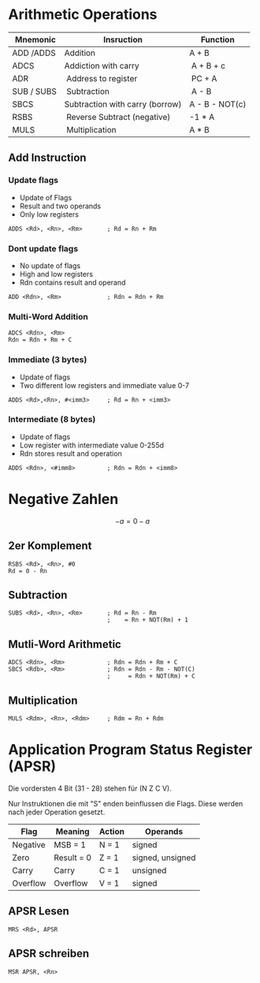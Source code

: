 # Arithmetic Operations

| Mnemonic | Insruction | Function |
|--|--|--|
| ADD /ADDS | Addition | A + B |
| ADCS | Addiction with carry | A + B + c |
| ADR | Address to register | PC + A |
| SUB / SUBS | Subtraction | A - B |
| SBCS | Subtraction with carry (borrow) | A - B - NOT(c) |
| RSBS | Reverse Subtract (negative) | -1 * A |
| MULS | Multiplication | A * B |

## Add Instruction


### Update flags

- Update of Flags
- Result and two operands
- Only low registers

```assembler
ADDS <Rd>, <Rn>, <Rm>       ; Rd = Rn + Rm
```

### Dont update flags

- No update of flags
- High and low registers
- Rdn contains result and operand


```assembler
ADD <Rdn>, <Rm>             ; Rdn = Rdn + Rm
```


### Multi-Word Addition

```assembelr
ADCS <Rdn>, <Rm>
Rdn = Rdn + Rm + C
```

### Immediate (3 bytes)

- Update of flags
- Two different low registers and immediate value 0-7

```assembler
ADDS <Rd>,<Rn>, #<imm3>     ; Rd = Rn + <imm3>
```

### Intermediate (8 bytes)

- Update of flags
- Low register with intermediate value 0-255d
- Rdn stores result and operation

```assembler
ADDS <Rdn>, <#imm8>         ; Rdn = Rdn + <imm8>
```


# Negative Zahlen

$$
-a = 0 -a 
$$

## 2er Komplement

```assembler
RSBS <Rd>, <Rn>, #0
Rd = 0 - Rn
```

## Subtraction

```assembler
SUBS <Rd>, <Rn>, <Rm>       ; Rd = Rn - Rm
                            ;    = Rn + NOT(Rm) + 1
```

## Mutli-Word Arithmetic

```assembler
ADCS <Rdn>, <Rm>            ; Rdn = Rdn + Rm + C
SBCS <Rdb>, <Rm>            ; Rdn = Rdn - Rm - NOT(C)
                            ;     = Rdn + NOT(Rm) + C
```

## Multiplication

```assembler
MULS <Rdm>, <Rn>, <Rdm>     ; Rdm = Rn + Rdm
```


# Application Program Status Register (APSR)

Die vordersten 4 Bit (31 - 28) stehen für (N Z C V).

Nur Instruktionen die mit "S" enden beinflussen die Flags. Diese werden nach jeder Operation gesetzt.

| Flag | Meaning | Action | Operands |
|------|---------|--------|----------|
| Negative | MSB = 1 | N = 1 | signed |
| Zero | Result = 0 | Z = 1 | signed, unsigned |
| Carry | Carry | C = 1 | unsigned |
| Overflow | Overflow | V = 1 | signed | 

## APSR Lesen

```assembler
MRS <Rd>, APSR
```

## APSR schreiben

```assembler
MSR APSR, <Rn>
```